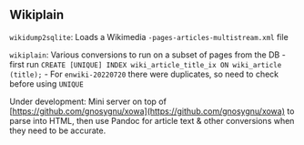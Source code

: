 ## Wikiplain

`wikidump2sqlite`: Loads a Wikimedia `-pages-articles-multistream.xml` file

`wikiplain`: Various conversions to run on a subset of pages from the DB
    - first run `CREATE [UNIQUE] INDEX wiki_article_title_ix ON wiki_article (title);`
    - For `enwiki-20220720` there were duplicates, so need to check before using `UNIQUE`

Under development: Mini server on top of
[https://github.com/gnosygnu/xowa](https://github.com/gnosygnu/xowa) to parse into HTML,
then use Pandoc for article text & other conversions when they need to be accurate.

